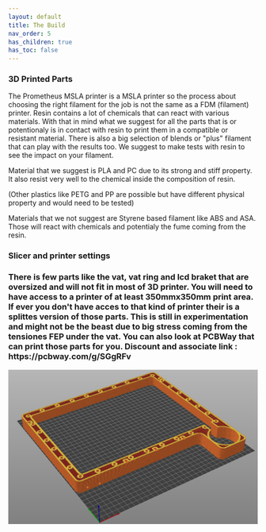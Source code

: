 ```yaml
---
layout: default
title: The Build
nav_order: 5
has_children: true
has_toc: false
---
```

<h3>3D Printed Parts</h3>
<p>The Prometheus MSLA printer is a MSLA printer so the process about choosing the right filament for the job is not the same as a FDM (filament) printer. Resin contains a lot of chemicals that can react with various materials. With that in mind what we suggest for all the parts that is or potentionaly is in contact with resin to print them in a compatible or resistant material. There is also a big selection of blends or "plus" filament that can play with the results too. We suggest to make tests with resin to see the impact on your filament.</p>

<p>Material that we suggest is PLA and PC due to its strong and stiff property. It also resist very well to the chemical inside the composition of resin.</p>
<p>(Other plastics like PETG and PP are possible but have different physical property and would need to be tested)</p>

<p>Materials that we not suggest are Styrene based filament like ABS and ASA. Those will react with chemicals and potentialy the fume coming from the resin.</p>

<h3>Slicer and printer settings<h3>
<p>There is few parts like the vat, vat ring and lcd braket that are oversized and will not fit in most of 3D printer. You will need to have access to a printer of at least 350mmx350mm print area. If ever you don't have acces to that kind of printer their is a splittes version of those parts. This is still in experimentation and might not be the beast due to big stress coming from the tensiones FEP under the vat. You can also look at PCBWay that can print those parts for you. Discount and associate link : https://pcbway.com/g/SGgRFv </p>

![Slicer](./images/Slicer.png)